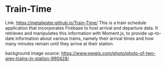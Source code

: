 # Train-Time
Link: https://metaljester.github.io/Train-Time/
This is a train schedule application that incorporates Firebase to host arrival and departure data. It retrieves and manipulates this information with Moment.js, to provide up-to-date information about various trains, namely their arrival times and how many minutes remain until they arrive at their station.

background image source: https://www.pexels.com/photo/photo-of-two-grey-trains-in-station-990428/
